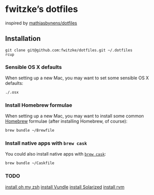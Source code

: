# fwitzke’s dotfiles

inspired by [mathiasbynens/dotfiles](https://github.com/mathiasbynens/dotfiles)

## Installation
```
git clone git@github.com:fwitzke/dotfiles.git ~/.dotfiles
rcup
```

### Sensible OS X defaults

When setting up a new Mac, you may want to set some sensible OS X defaults:

```bash
./.osx
```

### Install Homebrew formulae

When setting up a new Mac, you may want to install some common [Homebrew](http://brew.sh/) formulae (after installing Homebrew, of course):

```bash
brew bundle ~/Brewfile
```

### Install native apps with `brew cask`

You could also install native apps with [`brew cask`](https://github.com/phinze/homebrew-cask):

```bash
brew bundle ~/Caskfile
```

### TODO
[install oh my zsh](https://github.com/robbyrussell/oh-my-zsh)
[install Vundle](https://github.com/gmarik/Vundle.vim)
[install Solarized](http://ethanschoonover.com/solarized)
[install rvm](http://rvm.io/)
